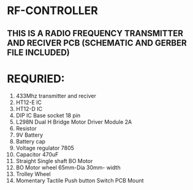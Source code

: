 # RF-CONTROLLER

## THIS IS A RADIO FREQUENCY TRANSMITTER AND RECIVER PCB (SCHEMATIC AND GERBER FILE INCLUDED)

# REQURIED:

1. 433Mhz transmitter and reciver
2. HT12-E IC
3. HT12-D IC
4. DIP IC Base socket 18 pin
5. L298N Dual H Bridge Motor Driver Module 2A
6. Resistor
8. 9V Battery
7. Battery cap
9. Voltage regulator 7805
10. Capacitor 470uF
13. Straight Single shaft BO Motor
14. BO Motor wheel 65mm-Dia 30mm- width
15. Trolley Wheel
16. Momentary Tactile Push button Switch PCB Mount 
